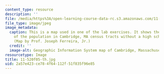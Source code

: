 ```yaml
---
content_type: resource
description: ''
file: /media/https%3A/open-learning-course-data-rc.s3.amazonaws.com/11-520-a-workshop-on-geographic-information-systems-fall-2005/2a57e423ce784f64112f51f835f96e85_11-520f05-th.jpg
file_type: image/jpeg
image_metadata:
  caption: This is a map used in one of the lab exercises. It shows the percentage
    of the population in Cambridge, MA census tracts without a high school diploma.
    (Map by Prof. Joseph Ferreira, Jr.)
  credit: ''
  image-alt: Geographic Information System map of Cambridge, Massachusetts.
resourcetype: Image
title: 11-520f05-th.jpg
uid: 2a57e423-ce78-4f64-112f-51f835f96e85
---
```

